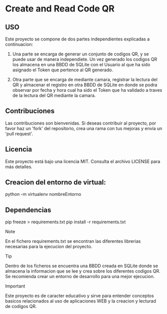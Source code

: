 # Create and Read Code QR

## USO
Este proyecto se compone de dos partes independientes explicadas a continuacion:

1. Una parte se encarga de generar un conjunto de codigos QR, y se puede usar de manera independiete. Un vez generado los codigos QR los almacena en una BBDD de SQLite con el Usuario al que ha sido asignado el Token que pertence al QR generado.

2. Otra parte que se encarga de mediante camara, registrar la lectura del QR y almacenar el registro en otra BBDD de SQLite en donde se podra observar por fecha y hora cual ha sido el Token que ha validado a traves de la lectura del QR mediante la camara.

## Contribuciones
Las contribuciones son bienvenidas. Si deseas contribuir al proyecto, por favor haz un 'fork' del repositorio, crea una rama con tus mejoras y envía un 'pull request'.

## Licencia
Este proyecto está bajo una licencia MIT. Consulta el archivo LICENSE para más detalles.

## Creacion del entorno de virtual:
python -m virtualenv nombreEntorno

## Dependencias
pip freeze > requirements.txt
pip install -r requirements.txt

> [!NOTE]
En el fichero requirements.txt se encontran las diferentes librerias necesarias para la ejecucion del proyecto.

> [!TIP]
> Dentro de los ficheros se encuentra una BBDD creada en SQLite donde se almacena la informacion que se lee y crea sobre los diferentes codigos QR.
> Se recomienda crear un entorno de desarrollo para una mejor ejecucion.

> [!IMPORTANT]
Este proyecto es de caracter educativo y sirve para entender conceptos basicos relacionados al uso de aplicaciones WEB y la creacion y lecturad de codigos QR. 
